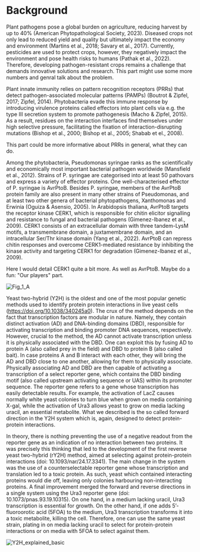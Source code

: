 # Background


Plant pathogens pose a global burden on agriculture, reducing harvest by up to 40% (American Phytopathological Society, 2023). Diseased crops not only lead to reduced yield and quality but ultimately impact the economy and environment (Martins et al., 2018; Savary et al., 2017). Currently, pesticides are used to protect crops, however, they negatively impact the environment and pose health risks to humans (Pathak et al., 2022). Therefore, developing pathogen-resistant crops remains a challenge that demands innovative solutions and research. 
This part might use some more numbers and genral talk about the problem.



Plant innate immunity relies on pattern recognition receptors (PRRs) that detect pathogen-associated molecular patterns (PAMPs) (Boutrot & Zipfel, 2017; Zipfel, 2014). Phytobacteria evade this immune response by introducing virulence proteins called effectors into plant cells via e.g. the type III secretion system to promote pathogenesis (Macho & Zipfel, 2015). As a result, residues on the interaction interfaces find themselves under high selective pressure, facilitating the fixation of interaction-disrupting mutations (Bishop et al., 2000; Bishop et al., 2005; Shabab et el., 2008).

This part could be more informative about PRRs in general, what they can do. 

Among the phytobacteria, Pseudomonas syringae ranks as the scientifically and economically most important bacterial pathogen worldwide (Mansfield et al., 2012). Strains of P. syringae are categorised into at least 50 pathovars and express a variety of effector proteins. One well-characterised effector of P. syringae is AvrPtoB. Besides P. syringae, members of the AvrPtoB protein family are also present in many other strains of Pseudomonas, and at least two other genera of bacterial phytopathogens, Xanthomonas and Erwinia (Oguiza & Asensio, 2005). In Arabidopsis thaliana, AvrPtoB targets the receptor kinase CERK1, which is responsible for chitin elicitor signalling and resistance to fungal and bacterial pathogens (Gimenez-Ibanez et al., 2009).  CERK1 consists of an extracellular domain with three tandem-LysM motifs, a transmembrane domain, a juxtamembrane domain, and an intracellular Ser/Thr kinase domain (Yang et al., 2022). AvrPtoB can repress chitin responses and overcome CERK1-mediated resistance by inhibiting the kinase activity and targeting CERK1 for degradation (Gimenez-Ibanez et al., 2009).

Here I would detail CERK1 quite a bit more. As well as AvrPtoB. Maybe do a fun: "Our players" part.

![Fig_1_A](https://github.com/idec-teams/2023_Evolution_Suisse/assets/91744358/0285e8de-6b6c-4146-ad1c-1590f4acb931)




Yeast two-hybrid (Y2H) is the oldest and one of the most popular genetic methods used to identify protein protein interactions in live yeast cells (https://doi.org/10.1038/340245a0). The crux of the method depends on the fact that transcription factors are modular in nature. Namely, they contain distinct activation (AD) and DNA-binding domains (DBD), responsible for activating transcription and binding promoter DNA sequences, respectively. However, crucial to the method, the AD cannot activate transcription unless it is physically associated with the DBD. One can exploit this by fusing AD to protein A (also called prey in the field) and DBD to protein B (also called bait). In case proteins A and B interact with each other, they will bring the AD and DBD close to one another, allowing for them to physically associate. Physically associating AD and DBD are then capable of activating a transcription of a select reporter gene, which contains the DBD binding motif (also called upstream activating sequence or UAS) within its promoter sequence. The reporter gene refers to a gene whose transcription has easily detectable results. For example, the activation of LacZ causes normally white yeast colonies to turn blue when grown on media containing X-gal, while the activation of Ura3 allows yeast to grow on media lacking uracil, an essential metabolite. What we described is the so called forward direction in the Y2H system which is, again, designed to detect protein-protein interactions. 

In theory, there is nothing preventing the use of a negative readout from the reporter gene as an indication of no interaction between two proteins. It was precisely this thinking that led to the development of the first reverse yeast two-hybrid (rY2H) method, aimed at selecting against protein-protein interactions (doi: 10.1093/nar/24.17.3341). The main change in the system was the use of a counterselectable reporter gene whose transcription and translation led to a toxic protein. As such, yeast which contained interacting proteins would die off, leaving only colonies harbouring non-interacting proteins. A final improvement merged the forward and reverse directions in a single system using the Ura3 reporter gene (doi: 10.1073/pnas.93.19.10315). On one hand, in a medium lacking uracil, Ura3 transcription is essential for growth. On the other hand, if one adds 5’-fluoroorotic acid (5FOA) to the medium, Ura3 transcription transforms it into a toxic metabolite, killing the cell. Therefore, one can use the same yeast strain, plating in on media lacking uracil to select for protein-protein interactions or on media with 5FOA to select against them.


![Y2H_explained_basic](https://github.com/idec-teams/2023_Evolution_Suisse/assets/91744358/2bd1e4d1-b723-4df0-9315-d2fe0d7069d1)

